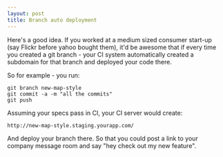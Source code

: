 ```yaml
---
layout: post
title: Branch auto deployment
---
```


Here's a good idea. If you worked at a medium sized consumer start-up (say Flickr before yahoo bought them), it'd be awesome that if every time you created a git branch - your CI system automatically created a subdomain for that branch and deployed your code there.

So for example - you run:

    git branch new-map-style
    git commit -a -m "all the commits"
    git push
    
Assuming your specs pass in CI, your CI server would create:

    http://new-map-style.staging.yourapp.com/
    
And deploy your branch there. So that you could post a link to your company message room and say "hey check out my new feature".
